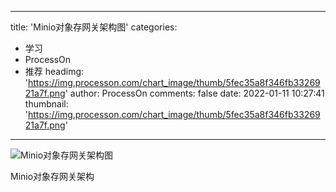 
---
title: 'Minio对象存网关架构图'
categories: 
 - 学习
 - ProcessOn
 - 推荐
headimg: 'https://img.processon.com/chart_image/thumb/5fec35a8f346fb3326921a7f.png'
author: ProcessOn
comments: false
date: 2022-01-11 10:27:41
thumbnail: 'https://img.processon.com/chart_image/thumb/5fec35a8f346fb3326921a7f.png'
---

<div>   
<img class="thumb" alt="Minio对象存网关架构图" src="https://img.processon.com/chart_image/thumb/5fec35a8f346fb3326921a7f.png" referrerpolicy="no-referrer">
<p>Minio对象存网关架构</p>  
</div>
            